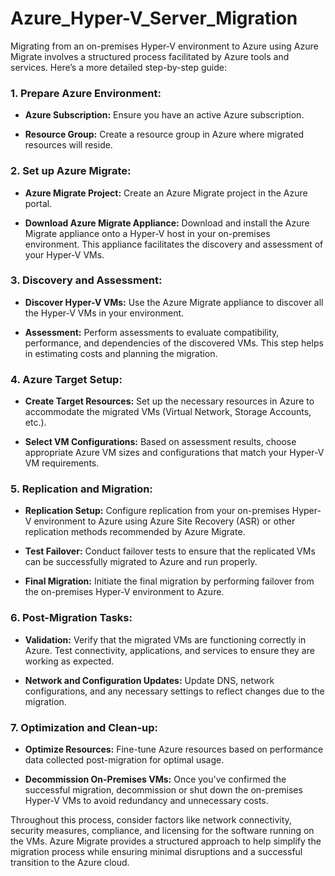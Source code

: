 # Azure_Hyper-V_Server_Migration
Migrating from an on-premises Hyper-V environment to Azure using Azure Migrate involves a structured process facilitated by Azure tools and services. Here’s a more detailed step-by-step guide:

### 1. **Prepare Azure Environment:**

- **Azure Subscription:** Ensure you have an active Azure subscription.

- **Resource Group:** Create a resource group in Azure where migrated resources will reside.

### 2. **Set up Azure Migrate:**

- **Azure Migrate Project:** Create an Azure Migrate project in the Azure portal.

- **Download Azure Migrate Appliance:** Download and install the Azure Migrate appliance onto a Hyper-V host in your on-premises environment. This appliance facilitates the discovery and assessment of your Hyper-V VMs.

### 3. **Discovery and Assessment:**

- **Discover Hyper-V VMs:** Use the Azure Migrate appliance to discover all the Hyper-V VMs in your environment.

- **Assessment:** Perform assessments to evaluate compatibility, performance, and dependencies of the discovered VMs. This step helps in estimating costs and planning the migration.

### 4. **Azure Target Setup:**

- **Create Target Resources:** Set up the necessary resources in Azure to accommodate the migrated VMs (Virtual Network, Storage Accounts, etc.).

- **Select VM Configurations:** Based on assessment results, choose appropriate Azure VM sizes and configurations that match your Hyper-V VM requirements.

### 5. **Replication and Migration:**

- **Replication Setup:** Configure replication from your on-premises Hyper-V environment to Azure using Azure Site Recovery (ASR) or other replication methods recommended by Azure Migrate.

- **Test Failover:** Conduct failover tests to ensure that the replicated VMs can be successfully migrated to Azure and run properly.

- **Final Migration:** Initiate the final migration by performing failover from the on-premises Hyper-V environment to Azure.

### 6. **Post-Migration Tasks:**

- **Validation:** Verify that the migrated VMs are functioning correctly in Azure. Test connectivity, applications, and services to ensure they are working as expected.

- **Network and Configuration Updates:** Update DNS, network configurations, and any necessary settings to reflect changes due to the migration.

### 7. **Optimization and Clean-up:**

- **Optimize Resources:** Fine-tune Azure resources based on performance data collected post-migration for optimal usage.

- **Decommission On-Premises VMs:** Once you've confirmed the successful migration, decommission or shut down the on-premises Hyper-V VMs to avoid redundancy and unnecessary costs.

Throughout this process, consider factors like network connectivity, security measures, compliance, and licensing for the software running on the VMs. Azure Migrate provides a structured approach to help simplify the migration process while ensuring minimal disruptions and a successful transition to the Azure cloud.
